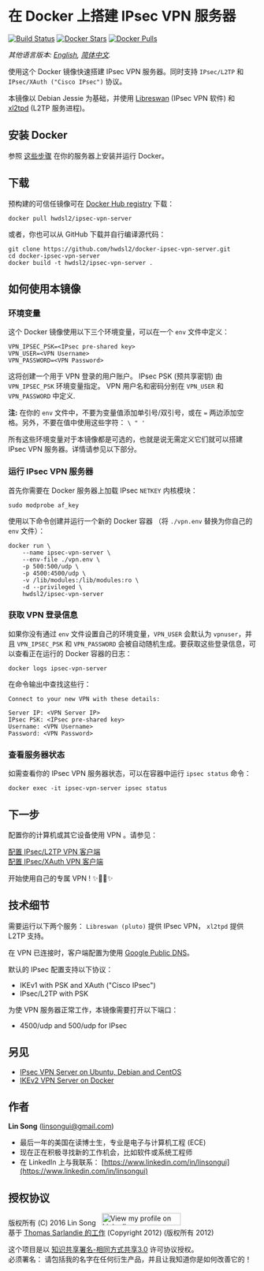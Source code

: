 ﻿# 在 Docker 上搭建 IPsec VPN 服务器

[![Build Status](https://travis-ci.org/hwdsl2/docker-ipsec-vpn-server.svg?branch=master)](https://travis-ci.org/hwdsl2/docker-ipsec-vpn-server) 
[![Docker Stars](https://img.shields.io/docker/stars/hwdsl2/ipsec-vpn-server.svg?maxAge=3600)](https://hub.docker.com/r/hwdsl2/ipsec-vpn-server) 
[![Docker Pulls](https://img.shields.io/docker/pulls/hwdsl2/ipsec-vpn-server.svg?maxAge=3600)](https://hub.docker.com/r/hwdsl2/ipsec-vpn-server)

*其他语言版本: [English](README.md), [简体中文](README-zh.md).*

使用这个 Docker 镜像快速搭建 IPsec VPN 服务器。同时支持 `IPsec/L2TP` 和 `IPsec/XAuth ("Cisco IPsec")` 协议。

本镜像以 Debian Jessie 为基础，并使用 [Libreswan](https://libreswan.org) (IPsec VPN 软件) 和 [xl2tpd](https://github.com/xelerance/xl2tpd) (L2TP 服务进程)。

## 安装 Docker

参照 [这些步骤](https://docs.docker.com/engine/installation/) 在你的服务器上安装并运行 Docker。

## 下载

预构建的可信任镜像可在 [Docker Hub registry](https://hub.docker.com/r/hwdsl2/ipsec-vpn-server) 下载：

```
docker pull hwdsl2/ipsec-vpn-server
```

或者，你也可以从 GitHub 下载并自行编译源代码：

```
git clone https://github.com/hwdsl2/docker-ipsec-vpn-server.git
cd docker-ipsec-vpn-server
docker build -t hwdsl2/ipsec-vpn-server .
```

## 如何使用本镜像

### 环境变量

这个 Docker 镜像使用以下三个环境变量，可以在一个 `env` 文件中定义：

```
VPN_IPSEC_PSK=<IPsec pre-shared key>
VPN_USER=<VPN Username>
VPN_PASSWORD=<VPN Password>
```

这将创建一个用于 VPN 登录的用户账户。 IPsec PSK (预共享密钥) 由 `VPN_IPSEC_PSK` 环境变量指定。 VPN 用户名和密码分别在 `VPN_USER` 和 `VPN_PASSWORD` 中定义.

**注:** 在你的 `env` 文件中，不要为变量值添加单引号/双引号，或在 `=` 两边添加空格。另外，不要在值中使用这些字符： `\ " '`

所有这些环境变量对于本镜像都是可选的，也就是说无需定义它们就可以搭建 IPsec VPN 服务器。详情请参见以下部分。

### 运行 IPsec VPN 服务器

首先你需要在 Docker 服务器上加载 IPsec `NETKEY` 内核模块：

```
sudo modprobe af_key
```

使用以下命令创建并运行一个新的 Docker 容器 （将 `./vpn.env` 替换为你自己的 `env` 文件）：

```
docker run \
    --name ipsec-vpn-server \
    --env-file ./vpn.env \
    -p 500:500/udp \
    -p 4500:4500/udp \
    -v /lib/modules:/lib/modules:ro \
    -d --privileged \
    hwdsl2/ipsec-vpn-server
```

### 获取 VPN 登录信息

如果你没有通过 `env` 文件设置自己的环境变量，`VPN_USER` 会默认为 `vpnuser`，并且 `VPN_IPSEC_PSK` 和 `VPN_PASSWORD` 会被自动随机生成。要获取这些登录信息，可以查看正在运行的 Docker 容器的日志：

```
docker logs ipsec-vpn-server
```

在命令输出中查找这些行：

```
Connect to your new VPN with these details:

Server IP: <VPN Server IP>
IPsec PSK: <IPsec pre-shared key>
Username: <VPN Username>
Password: <VPN Password>
```

### 查看服务器状态

如需查看你的 IPsec VPN 服务器状态，可以在容器中运行 `ipsec status` 命令：

```
docker exec -it ipsec-vpn-server ipsec status
```

## 下一步

配置你的计算机或其它设备使用 VPN 。请参见：

[配置 IPsec/L2TP VPN 客户端](https://github.com/hwdsl2/setup-ipsec-vpn/blob/master/docs/clients-zh.md)   
[配置 IPsec/XAuth VPN 客户端](https://github.com/hwdsl2/setup-ipsec-vpn/blob/master/docs/clients-xauth-zh.md)

开始使用自己的专属 VPN ! :sparkles::tada::rocket::sparkles:

## 技术细节

需要运行以下两个服务： `Libreswan (pluto)` 提供 IPsec VPN， `xl2tpd` 提供 L2TP 支持。

在 VPN 已连接时，客户端配置为使用 [Google Public DNS](https://developers.google.com/speed/public-dns/)。

默认的 IPsec 配置支持以下协议：

* IKEv1 with PSK and XAuth ("Cisco IPsec")
* IPsec/L2TP with PSK

为使 VPN 服务器正常工作，本镜像需要打开以下端口：

* 4500/udp and 500/udp for IPsec

## 另见

* [IPsec VPN Server on Ubuntu, Debian and CentOS](https://github.com/hwdsl2/setup-ipsec-vpn)
* [IKEv2 VPN Server on Docker](https://github.com/gaomd/docker-ikev2-vpn-server)

## 作者

**Lin Song** (linsongui@gmail.com)   
- 最后一年的美国在读博士生，专业是电子与计算机工程 (ECE)
- 现在正在积极寻找新的工作机会，比如软件或系统工程师
- 在 LinkedIn 上与我联系： [https://www.linkedin.com/in/linsongui](https://www.linkedin.com/in/linsongui)

## 授权协议

版权所有 (C) 2016&nbsp;Lin Song&nbsp;&nbsp;&nbsp;<a href="https://www.linkedin.com/in/linsongui" target="_blank"><img src="https://static.licdn.com/scds/common/u/img/webpromo/btn_viewmy_160x25.png" width="160" height="25" border="0" alt="View my profile on LinkedIn"></a>   
基于 [Thomas Sarlandie 的工作](https://github.com/sarfata/voodooprivacy) (Copyright 2012) (版权所有 2012)

这个项目是以 [知识共享署名-相同方式共享3.0](http://creativecommons.org/licenses/by-sa/3.0/) 许可协议授权。   
必须署名： 请包括我的名字在任何衍生产品，并且让我知道你是如何改善它的！
